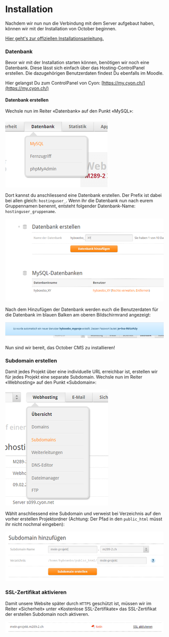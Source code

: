 # Installation

Nachdem wir nun nun die Verbindung mit dem Server aufgebaut haben, können wir mit der Installation von October beginnen.

[Hier geht's zur offiziellen Installationsanleitung.](https://docs.octobercms.com/2.x/setup/installation.html)

### Datenbank

Bevor wir mit der Installation starten können, benötigen wir noch eine Datenbank. Diese lässt sich einfach über das Hosting-ControlPanel erstellen. Die dazugehörigen Benutzerdaten findest Du ebenfalls im Moodle.

Hier gelangst Du zum ControlPanel von Cyon: [https://my.cyon.ch/](https://my.cyon.ch/)

#### Datenbank erstellen

Wechsle nun im Reiter «Datenbank» auf den Punkt «MySQL»:

![Menüpunkt für Datenbanken](res/01.png)

Dort kannst du anschliessend eine Datenbank erstellen. Der Prefix ist dabei bei allen gleich: `hostinguser_`. Wenn ihr die Datenbank nun nach eurem Gruppennamen benennt, entsteht folgender Datenbank-Name: `hostinguser_gruppename`.

![Bezeichnung der Datenbank mit Prefix](res/02.png)

Nach dem Hinzufügen der Datenbank werden euch die Benutzerdaten für die Datenbank im blauen Balken am oberen Bildschirmrand angezeigt:

![Benutzerdaten für Datenbank](res/03.png)

Nun sind wir bereit, das October CMS zu installieren!

### Subdomain erstellen

Damit jedes Projekt über eine individuelle URL erreichbar ist, erstellen wir für jedes Projekt eine separate Subdomain. Wechsle nun im Reiter «Webhosting» auf den Punkt «Subdomain»:

![Subdomain einrichten](res/04.png)

Wählt anschliessend eine Subdomain und verweist bei Verzeichnis auf den vorher erstellen Projektordner (Achtung: Der Pfad in den `public_html` müsst ihr nicht nochmal eingeben):

![Subdomain erstellen](res/05.png)

### SSL-Zertifikat aktivieren

Damit unsere Website später durch `HTTPS` geschützt ist, müssen wir im Reiter «Sicherheit» unter «Kostenlose SSL-Zertifikate» das SSL-Zertifikat der erstellen Subdomain noch aktiveren.

![SSL-Zertifikat erstellen](res/06.png)